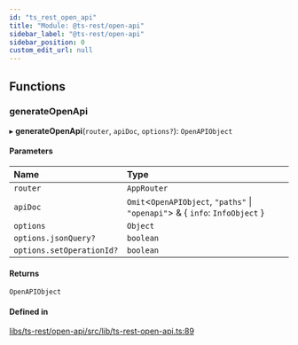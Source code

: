 ```yaml
---
id: "ts_rest_open_api"
title: "Module: @ts-rest/open-api"
sidebar_label: "@ts-rest/open-api"
sidebar_position: 0
custom_edit_url: null
---
```


## Functions

### generateOpenApi

▸ **generateOpenApi**(`router`, `apiDoc`, `options?`): `OpenAPIObject`

#### Parameters

| Name | Type |
| :------ | :------ |
| `router` | `AppRouter` |
| `apiDoc` | `Omit`<`OpenAPIObject`, ``"paths"`` \| ``"openapi"``\> & { `info`: `InfoObject`  } |
| `options` | `Object` |
| `options.jsonQuery?` | `boolean` |
| `options.setOperationId?` | `boolean` |

#### Returns

`OpenAPIObject`

#### Defined in

[libs/ts-rest/open-api/src/lib/ts-rest-open-api.ts:89](https://github.com/oliverbutler/tscont/blob/2b17a44/libs/ts-rest/open-api/src/lib/ts-rest-open-api.ts#L89)
